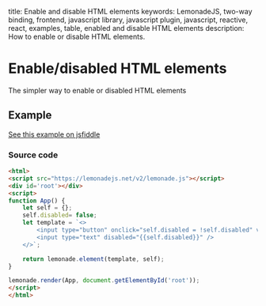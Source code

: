 title: Enable and disable HTML elements
keywords: LemonadeJS, two-way binding, frontend, javascript library, javascript plugin, javascript, reactive, react, examples, table, enabled and disable HTML elements
description: How to enable or disable HTML elements.

Enable/disabled HTML elements
=============================

The simpler way to enable or disabled HTML elements  
  

Example
-------

  

[See this example on jsfiddle](https://jsfiddle.net/spreadsheet/kurcx8a2/)

  

### Source code

```html
<html>
<script src="https://lemonadejs.net/v2/lemonade.js"></script>
<div id='root'></div>
<script>
function App() {
    let self = {};
    self.disabled= false;
    let template = `<>
        <input type="button" onclick="self.disabled = !self.disabled" value="{{!self.disabled?'Disable':'Enabled'}}" />
        <input type="text" disabled="{{self.disabled}}" />
    </>`;

    return lemonade.element(template, self);
}

lemonade.render(App, document.getElementById('root'));
</script>
</html>
```